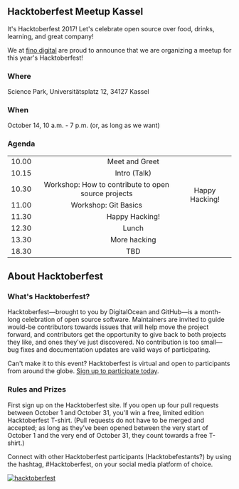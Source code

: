 ## Hacktoberfest Meetup Kassel

It's Hacktoberfest 2017! Let's celebrate open source over food, drinks, learning, and great company!

We at [fino digital](https://fino.digital/) are proud to announce that we are organizing a meetup for this year's Hacktoberfest!

### Where

Science Park, Universitätsplatz 12, 34127 Kassel

### When

October 14, 10 a.m. - 7 p.m. (or, as long as we want)

### Agenda

<table align="center">
    <tr>
        <td align="center">10.00</td>
        <td align="center" colspan="2">Meet and Greet</td>
    </tr>
    <tr>
        <td align="center">10.15</td>
        <td align="center" colspan="2"> Intro (Talk) </td>
    </tr>
    <tr>
        <td align="center">10.30</td>
        <td align="center">  Workshop: How to contribute to open source projects</td>
        <td align="center" rowspan="2"> Happy Hacking! </td>
    </tr>   
    <tr>
        <td align="center">11.00</td>
        <td align="center">  Workshop: Git Basics </td>
    </tr>
    <tr>
    <td align="center">11.30</td>
    <td align="center" colspan="2">  Happy Hacking! </td>
    </tr>
    <tr>
        <td align="center">12.30</td>
        <td align="center" colspan="2"> Lunch  </td>
    </tr>
    <tr>
        <td align="center">13.30</td>
        <td align="center" colspan="2"> More hacking  </td>
    </tr>
    <tr>
        <td align="center">18.30</td>
        <td align="center" colspan="2"> TBD </td>
    </tr>    
</table>
    
## About Hacktoberfest  

### What's Hacktoberfest?

Hacktoberfest—brought to you by DigitalOcean and GitHub—is a month-long celebration of open source software. Maintainers are invited to guide would-be contributors towards issues that will help move the project forward, and contributors get the opportunity to give back to both projects they like, and ones they've just discovered. No contribution is too small—bug fixes and documentation updates are valid ways of participating.

Can't make it to this event? Hacktoberfest is virtual and open to participants from around the globe. [Sign up to participate today](https://hacktoberfest.digitalocean.com/).

### Rules and Prizes

First sign up on the Hacktoberfest site. If you open up four pull requests between October 1 and October 31, you'll win a free, limited edition Hacktoberfest T-shirt. (Pull requests do not have to be merged and accepted; as long as they've been opened between the very start of October 1 and the very end of October 31, they count towards a free T-shirt.)

Connect with other Hacktoberfest participants (Hacktobefestants?) by using the hashtag, #Hacktoberfest, on your social media platform of choice.

<a href="https://hacktoberfest.digitalocean.com/">
  <img src="https://nyc3.digitaloceanspaces.com/hacktoberfest/Hacktoberfest17-250x250-02.png" alt="hacktoberfest">
</a>
